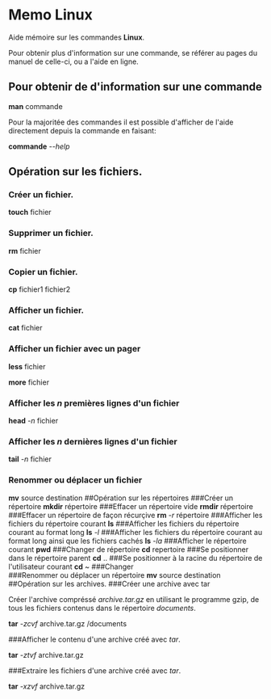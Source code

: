 # Memo Linux
Aide mémoire sur les commandes **Linux**.

Pour obtenir plus d'information sur une commande, se référer au pages du manuel de celle-ci, ou a l'aide en ligne.

## Pour obtenir de d'information sur une commande
**man** commande

Pour la majoritée des commandes il est possible d'afficher de l'aide directement depuis la commande en faisant:

**commande** *--help*
## Opération sur les fichiers.
### Créer un fichier.
**touch** fichier
### Supprimer un fichier.
**rm** fichier
### Copier un fichier.
**cp** fichier1 fichier2
### Afficher un fichier.
**cat** fichier
### Afficher un fichier avec un pager
**less** fichier

**more** fichier
### Afficher les *n* premières lignes d'un fichier
**head** *-n* fichier
### Afficher les *n* dernières lignes d'un fichier
**tail** *-n* fichier
### Renommer ou déplacer un fichier
**mv** source destination
##Opération sur les répertoires
###Créer un répertoire
**mkdir** répertoire
###Effacer un répertoire vide
**rmdir** répertoire
###Effacer un répertoire de façon récurçive
**rm** *-r* répertoire
###Afficher les fichiers du répertoire courant
**ls**
###Afficher les fichiers du répertoire courant au format long
**ls** *-l*
###Afficher les fichiers du répertoire courant au format long ainsi que les fichiers cachés
**ls** *-la*
###Afficher le répertoire courant
**pwd**
###Changer de répertoire
**cd** repertoire
###Se positionner dans le répertoire parent
**cd** ..
###Se positionner à la racine du répertoire de l'utilisateur courant
**cd** ~
###Changer  
###Renommer ou déplacer un répertoire
**mv** source destination
##Opération sur les archives.
###Créer une archive avec tar

Créer l'archive compréssé *archive.tar.gz* en utilisant le programme gzip, de tous les fichiers contenus dans le répertoire *documents*.

**tar** *-zcvf*  archive.tar.gz  /documents

###Afficher le contenu d'une archive créé avec *tar*.

**tar** *-ztvf* archive.tar.gz

###Extraire les fichiers d'une archive créé avec *tar*.

**tar** *-xzvf* archive.tar.gz
